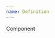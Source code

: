 ```yaml
---
name: Definition
---
```


<script>
  import { Definition } from "$lib/components";
</script>

<Definition>
  <Definition.Name>Component</Definition.Name>

</Definition>

